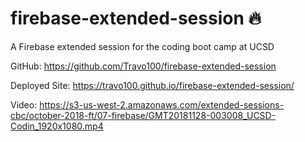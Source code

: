 # firebase-extended-session 🔥
A Firebase extended session for the coding boot camp at UCSD

GitHub: https://github.com/Travo100/firebase-extended-session

Deployed Site: https://travo100.github.io/firebase-extended-session/

Video: https://s3-us-west-2.amazonaws.com/extended-sessions-cbc/october-2018-ft/07-firebase/GMT20181128-003008_UCSD-Codin_1920x1080.mp4
